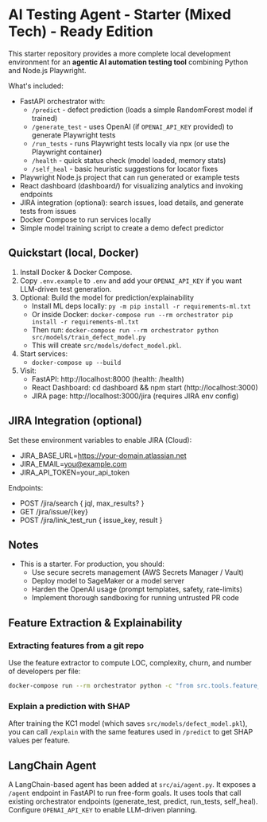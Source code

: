 # AI Testing Agent - Starter (Mixed Tech) - Ready Edition

This starter repository provides a more complete local development environment for an
**agentic AI automation testing tool** combining Python and Node.js Playwright.

What's included:
- FastAPI orchestrator with:
  - `/predict` - defect prediction (loads a simple RandomForest model if trained)
  - `/generate_test` - uses OpenAI (if `OPENAI_API_KEY` provided) to generate Playwright tests
   - `/run_tests` - runs Playwright tests locally via npx (or use the Playwright container)
   - `/health` - quick status check (model loaded, memory stats)
  - `/self_heal` - basic heuristic suggestions for locator fixes
- Playwright Node.js project that can run generated or example tests
- React dashboard (dashboard/) for visualizing analytics and invoking endpoints
 - JIRA integration (optional): search issues, load details, and generate tests from issues
- Docker Compose to run services locally
- Simple model training script to create a demo defect predictor

## Quickstart (local, Docker)
1. Install Docker & Docker Compose.
2. Copy `.env.example` to `.env` and add your `OPENAI_API_KEY` if you want LLM-driven test generation.
3. Optional: Build the model for prediction/explainability
   - Install ML deps locally: `py -m pip install -r requirements-ml.txt`
   - Or inside Docker: `docker-compose run --rm orchestrator pip install -r requirements-ml.txt`
   - Then run: `docker-compose run --rm orchestrator python src/models/train_defect_model.py`
   - This will create `src/models/defect_model.pkl`.
4. Start services:
   - `docker-compose up --build`
5. Visit:
   - FastAPI: http://localhost:8000 (health: /health)
   - React Dashboard: cd dashboard && npm start (http://localhost:3000)
   - JIRA page: http://localhost:3000/jira (requires JIRA env config)

## JIRA Integration (optional)
Set these environment variables to enable JIRA (Cloud):

- JIRA_BASE_URL=https://your-domain.atlassian.net
- JIRA_EMAIL=you@example.com
- JIRA_API_TOKEN=your_api_token

Endpoints:
- POST /jira/search { jql, max_results? }
- GET /jira/issue/{key}
- POST /jira/link_test_run { issue_key, result }


## Notes
- This is a starter. For production, you should:
  - Use secure secrets management (AWS Secrets Manager / Vault)
  - Deploy model to SageMaker or a model server
  - Harden the OpenAI usage (prompt templates, safety, rate-limits)
  - Implement thorough sandboxing for running untrusted PR code



## Feature Extraction & Explainability

### Extracting features from a git repo
Use the feature extractor to compute LOC, complexity, churn, and number of developers per file:

```bash
docker-compose run --rm orchestrator python -c "from src.tools.feature_extractor import extract_basic_metrics; import json; print(json.dumps(extract_basic_metrics('/path/to/repo'), indent=2))"
```

### Explain a prediction with SHAP
After training the KC1 model (which saves `src/models/defect_model.pkl`), you can call `/explain` with the same features used in `/predict` to get SHAP values per feature.



## LangChain Agent

A LangChain-based agent has been added at `src/ai/agent.py`. It exposes a `/agent` endpoint in FastAPI to run free-form goals. It uses tools that call existing orchestrator endpoints (generate_test, predict, run_tests, self_heal). Configure `OPENAI_API_KEY` to enable LLM-driven planning.
